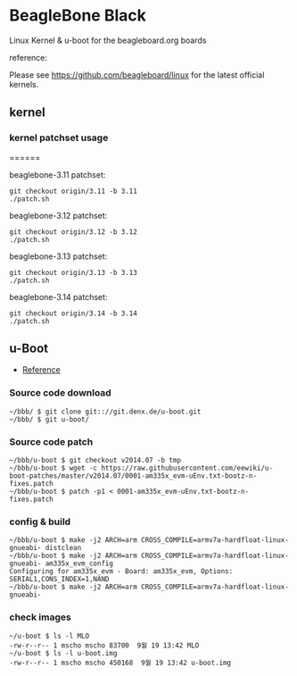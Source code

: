 # BeagleBone Black
Linux Kernel & u-boot for the beagleboard.org boards

reference:

Please see https://github.com/beagleboard/linux for the latest official kernels.

## kernel 

### kernel patchset usage
======

beaglebone-3.11 patchset:
```
git checkout origin/3.11 -b 3.11
./patch.sh
```

beaglebone-3.12 patchset:
```
git checkout origin/3.12 -b 3.12
./patch.sh
```

beaglebone-3.13 patchset:
```
git checkout origin/3.13 -b 3.13
./patch.sh
```

beaglebone-3.14 patchset:
```
git checkout origin/3.14 -b 3.14
./patch.sh
```

## u-Boot
* [Reference](http://eewiki.net/display/linuxonarm/BeagleBone+Black#BeagleBoneBlack-Bootloader:U-Boot)

### Source code download

```
~/bbb/ $ git clone git:://git.denx.de/u-boot.git
~/bbb/ $ git u-boot/
```

### Source code patch

```
~/bbb/u-boot $ git checkout v2014.07 -b tmp
~/bbb/u-boot $ wget -c https://raw.githubusercontent.com/eewiki/u-boot-patches/master/v2014.07/0001-am335x_evm-uEnv.txt-bootz-n-fixes.patch
~/bbb/u-boot $ patch -p1 < 0001-am335x_evm-uEnv.txt-bootz-n-fixes.patch
```

### config & build

```
~/bbb/u-boot $ make -j2 ARCH=arm CROSS_COMPILE=armv7a-hardfloat-linux-gnueabi- distclean
~/bbb/u-boot $ make -j2 ARCH=arm CROSS_COMPILE=armv7a-hardfloat-linux-gnueabi- am335x_evm_config
Configuring for am335x_evm - Board: am335x_evm, Options: SERIAL1,CONS_INDEX=1,NAND
~/bbb/u-boot $ make -j2 ARCH=arm CROSS_COMPILE=armv7a-hardfloat-linux-gnueabi-
```

### check images

```
~/u-boot $ ls -l MLO
-rw-r--r-- 1 mscho mscho 83700  9월 19 13:42 MLO
~/u-boot $ ls -l u-boot.img
-rw-r--r-- 1 mscho mscho 450168  9월 19 13:42 u-boot.img
```


